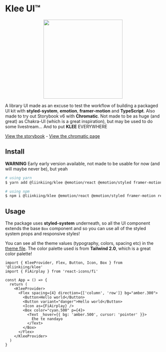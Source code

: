 # Klee UI™

<p align="center">
    <img width="256" src="https://i.ibb.co/d0fq7c1/klee.png"/>
</p>

A library UI made as an excuse to test the workflow of building a packaged UI kit with **styled-system**, **emotion**, **framer-motion**
and **TypeScript**. Also made to try out Storybook v6 with **Chromatic**. Not made to be as huge (and great) as Chakra-UI (which is a great
inspiration), but may be used to do some livestream... And to put **KLEE** EVERYWHERE

[View the storybook](https://master--601420e5b1a157002157352a.chromatic.com/) - [View the chromatic page](https://www.chromatic.com/library?appId=601420e5b1a157002157352a)

## Install

**WARNING** Early early version available, not made to be usable for now (and will maybe never be), but yeah

```bash
# using yarn
$ yarn add @liinkiing/klee @emotion/react @emotion/styled framer-motion react-icons

# using npm
$ npm i @liinkiing/klee @emotion/react @emotion/styled framer-motion react-icons
```

## Usage

The package uses **styled-system** underneath, so all the UI component extends the base `Box` component and so you can use all of the styled system props and responsive styles!

You can see all the theme values (typography, colors, spacing etc) in the [theme file](src/styles/theme/index.ts). The color palette used is from **Tailwind 2.0**, which is a great color palette!

```tsx
import { KleeProvider, Flex, Button, Icon, Box } from '@liinkiing/klee'
import { FiAirplay } from 'react-icons/fi'

const App = () => {
  return (
    <KleeProvider>
      <Flex spacing={4} direction={['column', 'row']} bg="amber.300">
        <Button>Hello world</Button>
        <Button variant="danger">Hello world</Button>
        <Icon as={FiAirplay} />
        <Box color="cyan.500" p={4}>
          <Text _hover={{ bg: 'amber.500', cursor: 'pointer' }}>
            Ehe te nandayo
          </Text>
        </Box>
      </Flex>
    </KleeProvider>
  )
}
```
